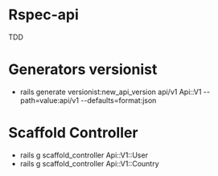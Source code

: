 # Rspec-api
TDD


# Generators versionist
- rails generate versionist:new_api_version api/v1 Api::V1 --path=value:api/v1 --defaults=format:json

# Scaffold Controller
- rails g scaffold_controller Api::V1::User
- rails g scaffold_controller Api::V1::Country